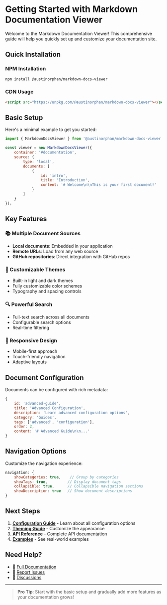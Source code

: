 # Getting Started with Markdown Documentation Viewer

Welcome to the Markdown Documentation Viewer! This comprehensive guide will help you quickly set up and customize your documentation site.

## Quick Installation

### NPM Installation
```bash
npm install @austinorphan/markdown-docs-viewer
```

### CDN Usage
```html
<script src="https://unpkg.com/@austinorphan/markdown-docs-viewer"></script>
```

## Basic Setup

Here's a minimal example to get you started:

```javascript
import { MarkdownDocsViewer } from '@austinorphan/markdown-docs-viewer';

const viewer = new MarkdownDocsViewer({
    container: '#documentation',
    source: {
        type: 'local',
        documents: [
            {
                id: 'intro',
                title: 'Introduction',
                content: '# Welcome\n\nThis is your first document!'
            }
        ]
    }
});
```

## Key Features

### 📚 Multiple Document Sources
- **Local documents**: Embedded in your application
- **Remote URLs**: Load from any web source
- **GitHub repositories**: Direct integration with GitHub repos

### 🎨 Customizable Themes
- Built-in light and dark themes
- Fully customizable color schemes
- Typography and spacing controls

### 🔍 Powerful Search
- Full-text search across all documents
- Configurable search options
- Real-time filtering

### 📱 Responsive Design
- Mobile-first approach
- Touch-friendly navigation
- Adaptive layouts

## Document Configuration

Documents can be configured with rich metadata:

```javascript
{
    id: 'advanced-guide',
    title: 'Advanced Configuration',
    description: 'Learn advanced configuration options',
    category: 'Guides',
    tags: ['advanced', 'configuration'],
    order: 2,
    content: '# Advanced Guide\n\n...'
}
```

## Navigation Options

Customize the navigation experience:

```javascript
navigation: {
    showCategories: true,    // Group by categories
    showTags: true,         // Display document tags
    collapsible: true,      // Collapsible navigation sections
    showDescription: true   // Show document descriptions
}
```

## Next Steps

1. **[Configuration Guide](./configuration.md)** - Learn about all configuration options
2. **[Theming Guide](./theming.md)** - Customize the appearance
3. **[API Reference](./api-reference.md)** - Complete API documentation
4. **[Examples](./examples.md)** - See real-world examples

## Need Help?

- 📖 [Full Documentation](https://github.com/AustinOrphan/markdown-docs-viewer#readme)
- 🐛 [Report Issues](https://github.com/AustinOrphan/markdown-docs-viewer/issues)
- 💬 [Discussions](https://github.com/AustinOrphan/markdown-docs-viewer/discussions)

---

> **Pro Tip**: Start with the basic setup and gradually add more features as your documentation grows!
